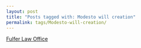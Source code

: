 ```yaml
---
layout: post
title: "Posts tagged with: Modesto will creation"
permalink: tags/Modesto-will-creation/
---
```

[Fulfer Law Office](/2011/07/fulfer-law-office)

